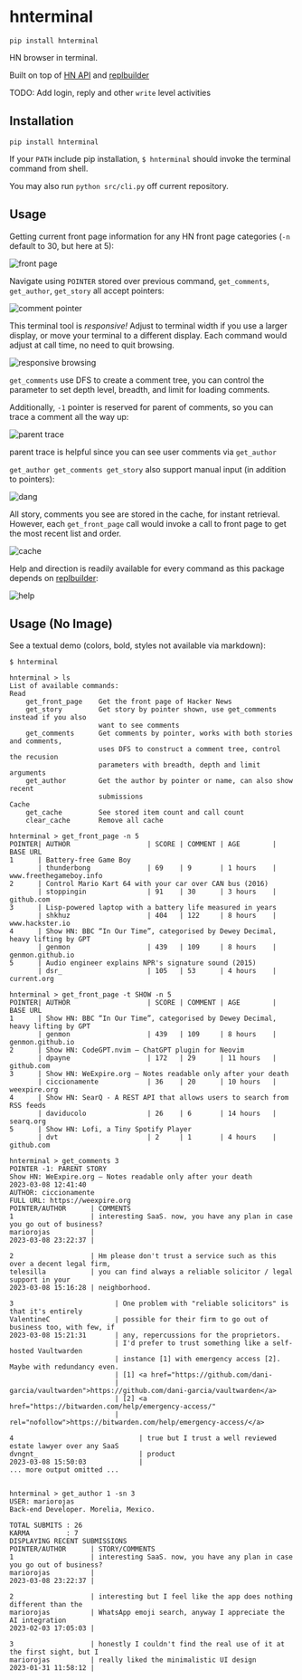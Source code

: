 # hnterminal

`pip install hnterminal`

HN browser in terminal.

Built on top of [HN API](https://github.com/HackerNews/API) and [replbuilder](https://github.com/Aperocky/replbuilder)

TODO: Add login, reply and other `write` level activities

## Installation

`pip install hnterminal`

If your `PATH` include pip installation, `$ hnterminal` should invoke the terminal command from shell.

You may also run `python src/cli.py` off current repository.

## Usage

Getting current front page information for any HN front page categories (`-n` default to 30, but here at 5):

![front page](images/get_front_page.jpg)

Navigate using `POINTER` stored over previous command, `get_comments`, `get_author`, `get_story` all accept pointers:

![comment pointer](images/get_comments.jpg)

This terminal tool is *responsive!* Adjust to terminal width if you use a larger display, or move your terminal to a different display. Each command would adjust at call time, no need to quit browsing.

![responsive browsing](images/responsive_term.jpg)

`get_comments` use DFS to create a comment tree, you can control the parameter to set depth level, breadth, and limit for loading comments.

Additionally, `-1` pointer is reserved for parent of comments, so you can trace a comment all the way up:

![parent trace](images/parent_trace.jpg)

parent trace is helpful since you can see user comments via `get_author`

`get_author get_comments get_story` also support manual input (in addition to pointers):

![dang](images/dang.jpg)

All story, comments you see are stored in the cache, for instant retrieval. However, each `get_front_page` call would invoke a call to front page to get the most recent list and order.

![cache](images/cache.jpg)

Help and direction is readily available for every command as this package depends on [replbuilder](https://github.com/Aperocky/replbuilder):

![help](images/get_help.jpg)

## Usage (No Image)

See a textual demo (colors, bold, styles not available via markdown):

```
$ hnterminal

hnterminal > ls
List of available commands:
Read
    get_front_page    Get the front page of Hacker News
    get_story         Get story by pointer shown, use get_comments instead if you also
                      want to see comments
    get_comments      Get comments by pointer, works with both stories and comments,
                      uses DFS to construct a comment tree, control the recusion
                      parameters with breadth, depth and limit arguments
    get_author        Get the author by pointer or name, can also show recent
                      submissions
Cache
    get_cache         See stored item count and call count
    clear_cache       Remove all cache

hnterminal > get_front_page -n 5
POINTER| AUTHOR                   | SCORE | COMMENT | AGE        | BASE URL
1      | Battery-free Game Boy
       | thunderbong              | 69    | 9       | 1 hours    | www.freethegameboy.info
2      | Control Mario Kart 64 with your car over CAN bus (2016)
       | stoppingin               | 91    | 30      | 3 hours    | github.com
3      | Lisp-powered laptop with a battery life measured in years
       | shkhuz                   | 404   | 122     | 8 hours    | www.hackster.io
4      | Show HN: BBC “In Our Time”, categorised by Dewey Decimal, heavy lifting by GPT
       | genmon                   | 439   | 109     | 8 hours    | genmon.github.io
5      | Audio engineer explains NPR's signature sound (2015)
       | dsr_                     | 105   | 53      | 4 hours    | current.org

hnterminal > get_front_page -t SHOW -n 5
POINTER| AUTHOR                   | SCORE | COMMENT | AGE        | BASE URL
1      | Show HN: BBC “In Our Time”, categorised by Dewey Decimal, heavy lifting by GPT
       | genmon                   | 439   | 109     | 8 hours    | genmon.github.io
2      | Show HN: CodeGPT.nvim – ChatGPT plugin for Neovim
       | dpayne                   | 172   | 29      | 11 hours   | github.com
3      | Show HN: WeExpire.org – Notes readable only after your death
       | ciccionamente            | 36    | 20      | 10 hours   | weexpire.org
4      | Show HN: SearQ - A REST API that allows users to search from RSS feeds
       | daviducolo               | 26    | 6       | 14 hours   | searq.org
5      | Show HN: Lofi, a Tiny Spotify Player
       | dvt                      | 2     | 1       | 4 hours    | github.com

hnterminal > get_comments 3
POINTER -1: PARENT STORY
Show HN: WeExpire.org – Notes readable only after your death
2023-03-08 12:41:40
AUTHOR: ciccionamente
FULL URL: https://weexpire.org
POINTER/AUTHOR      | COMMENTS
1                   | interesting SaaS. now, you have any plan in case you go out of business?
mariorojas          |
2023-03-08 23:22:37 |

2                   | Hm please don't trust a service such as this over a decent legal firm,
telesilla           | you can find always a reliable solicitor / legal support in your
2023-03-08 15:16:28 | neighborhood.

3                         | One problem with "reliable solicitors" is that it's entirely
ValentineC                | possible for their firm to go out of business too, with few, if
2023-03-08 15:21:31       | any, repercussions for the proprietors.
                          | I'd prefer to trust something like a self-hosted Vaultwarden
                          | instance [1] with emergency access [2]. Maybe with redundancy even.
                          | [1] <a href="https://github.com/dani-
                          | garcia/vaultwarden">https://github.com/dani-garcia/vaultwarden</a>
                          | [2] <a href="https://bitwarden.com/help/emergency-access/"
                          | rel="nofollow">https://bitwarden.com/help/emergency-access/</a>

4                               | true but I trust a well reviewed estate lawyer over any SaaS
dvngnt_                         | product
2023-03-08 15:50:03             |
... more output omitted ...


hnterminal > get_author 1 -sn 3
USER: mariorojas
Back-end Developer. Morelia, Mexico.

TOTAL SUBMITS : 26
KARMA         : 7
DISPLAYING RECENT SUBMISSIONS
POINTER/AUTHOR      | STORY/COMMENTS
1                   | interesting SaaS. now, you have any plan in case you go out of business?
mariorojas          |
2023-03-08 23:22:37 |

2                   | interesting but I feel like the app does nothing different than the
mariorojas          | WhatsApp emoji search, anyway I appreciate the AI integration
2023-02-03 17:05:03 |

3                   | honestly I couldn't find the real use of it at the first sight, but I
mariorojas          | really liked the minimalistic UI design
2023-01-31 11:58:12 |
```
